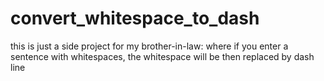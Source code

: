 # convert_whitespace_to_dash
this is just a side project for my brother-in-law: where if you enter a sentence with whitespaces, the whitespace will be then replaced by dash line

